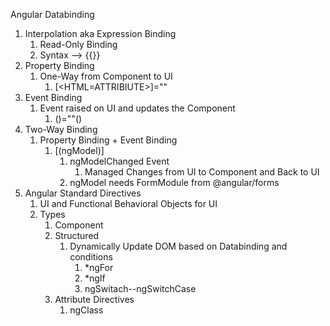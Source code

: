 Angular Databinding

1. Interpolation aka Expression Binding
   1. Read-Only Binding
   2. Syntax --> {{<PROPERTY-FROM-COMPONENT>}}
2. Property Binding
   1. One-Way from Component to UI
      1. [<HTML=ATTRIBIUTE>]="<PROPERTY-FROM-COMPONENT>"
3. Event Binding
   1. Event raised on UI and updates the Component
      1. (<HTML EVENT NAME>)="<Method from Componen>"()
4. Two-Way Binding
   1. Property Binding + Event Binding
      1. [(ngModel)]
         1. ngModelChanged Event
            1. Managed Changes from UI to Component and Back to UI
         2. ngModel needs FormModule from @angular/forms
5. Angular Standard Directives
   1. UI and Functional Behavioral Objects for UI
   2. Types
      1. Component
      2. Structured
         1. Dynamically Update DOM based on Databinding and conditions
            1. \*ngFor
            2. \*ngIf
            3. ngSwitach--ngSwitchCase
      3. Attribute Directives
         1. ngClass
